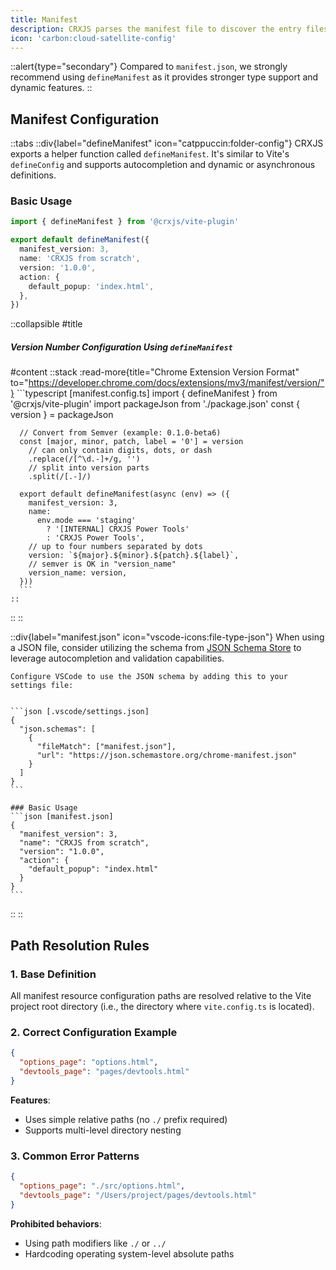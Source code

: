 ```yaml
---
title: Manifest
description: CRXJS parses the manifest file to discover the entry files used by your extension.
icon: 'carbon:cloud-satellite-config'
---
```


::alert{type="secondary"}
Compared to `manifest.json`, we strongly recommend using `defineManifest` as it provides stronger type support and dynamic features.
::

## Manifest Configuration

::tabs
  ::div{label="defineManifest" icon="catppuccin:folder-config"}
  CRXJS exports a helper function called `defineManifest`.
  It's similar to Vite's `defineConfig` and supports autocompletion and dynamic or asynchronous definitions.
  ### Basic Usage
  ```ts [manifest.config.ts]
  import { defineManifest } from '@crxjs/vite-plugin'

  export default defineManifest({
    manifest_version: 3,
    name: 'CRXJS from scratch',
    version: '1.0.0',
    action: {
      default_popup: 'index.html',
    },
  })
  ```

  ::collapsible
  #title
  ##### Version Number Configuration Using `defineManifest`

  #content
    ::stack
      :read-more{title="Chrome Extension Version Format" to="https://developer.chrome.com/docs/extensions/mv3/manifest/version/"}
      ```typescript [manifest.config.ts]
      import { defineManifest } from '@crxjs/vite-plugin'
      import packageJson from './package.json'
      const { version } = packageJson

      // Convert from Semver (example: 0.1.0-beta6)
      const [major, minor, patch, label = '0'] = version
        // can only contain digits, dots, or dash
        .replace(/[^\d.-]+/g, '')
        // split into version parts
        .split(/[.-]/)

      export default defineManifest(async (env) => ({
        manifest_version: 3,
        name:
          env.mode === 'staging'
            ? '[INTERNAL] CRXJS Power Tools'
            : 'CRXJS Power Tools',
        // up to four numbers separated by dots
        version: `${major}.${minor}.${patch}.${label}`,
        // semver is OK in "version_name"
        version_name: version,
      }))
      ```
    ::
  ::
  ::

  ::div{label="manifest.json" icon="vscode-icons:file-type-json"}
    When using a JSON file, consider utilizing the schema from [JSON Schema Store](https://json.schemastore.org/chrome-manifest.json) to leverage autocompletion and validation capabilities.

    Configure VSCode to use the JSON schema by adding this to your settings file:


    ```json [.vscode/settings.json]
    {
      "json.schemas": [
        {
          "fileMatch": ["manifest.json"],
          "url": "https://json.schemastore.org/chrome-manifest.json"
        }
      ]
    }
    ```

    ### Basic Usage
    ```json [manifest.json]
    {
      "manifest_version": 3,
      "name": "CRXJS from scratch",
      "version": "1.0.0",
      "action": {
        "default_popup": "index.html"
      }
    }
    ```
  ::
::


## Path Resolution Rules

### 1. Base Definition
All manifest resource configuration paths are resolved relative to the Vite project root directory (i.e., the directory where `vite.config.ts` is located).

### 2. Correct Configuration Example
```json [manifest.json]
{
  "options_page": "options.html",
  "devtools_page": "pages/devtools.html"
}
```
**Features**:  
- Uses simple relative paths (no `./` prefix required)  
- Supports multi-level directory nesting  

### 3. Common Error Patterns
```json [manifest.json]
{
  "options_page": "./src/options.html",
  "devtools_page": "/Users/project/pages/devtools.html"
}
```
**Prohibited behaviors**:  
- Using path modifiers like `./` or `../`  
- Hardcoding operating system-level absolute paths
